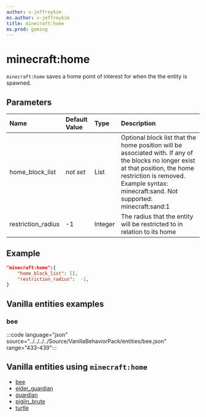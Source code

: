 ```yaml
---
author: v-jeffreykim
ms.author: v-jeffreykim
title: minecraft:home
ms.prod: gaming
---
```


# minecraft:home

`minecraft:home` saves a home point of interest for when the the entity is spawned.

## Parameters

|Name |Default Value  |Type  |Description  |
|:----------|:----------|:----------|:----------|
| home_block_list| *not set*| List| Optional block list that the home position will be associated with. If any of the blocks no longer exist at that position, the home restriction is removed. Example syntax: minecraft:sand.  Not supported: minecraft:sand:1 |
| restriction_radius| -1| Integer| The radius that the entity will be restricted to in relation to its home |

## Example

```json
"minecraft:home":{
    "home_block_list": [],
    "restriction_radius":  -1,
}
```

## Vanilla entities examples

### bee

:::code language="json" source="../../../../Source/VanillaBehaviorPack/entities/bee.json" range="433-439":::

## Vanilla entities using `minecraft:home`

- [bee](../../../../Source/VanillaBehaviorPack_Snippets/entities/bee.md)
- [elder_guardian](../../../../Source/VanillaBehaviorPack_Snippets/entities/elder_guardian.md)
- [guardian](../../../../Source/VanillaBehaviorPack_Snippets/entities/guardian.md)
- [piglin_brute](../../../../Source/VanillaBehaviorPack_Snippets/entities/piglin_brute.md)
- [turtle](../../../../Source/VanillaBehaviorPack_Snippets/entities/turtle.md)